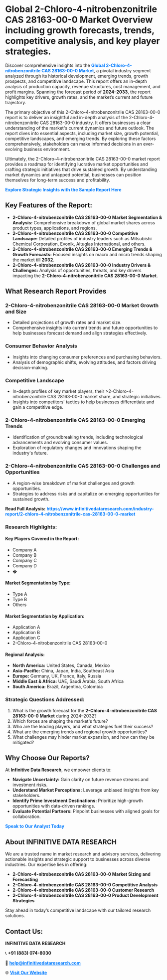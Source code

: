 <h1>Global 2-Chloro-4-nitrobenzonitrile CAS 28163-00-0 Market Overview including growth forecasts, trends, competitive analysis, and key player strategies.</h1>
<p>
Discover comprehensive insights into the 
<a href="https://www.infinitivedataresearch.com/industry-report/2-chloro-4-nitrobenzonitrile-cas-28163-00-0-market" rel="dofollow" style="color: #007BFF; text-decoration: none;"><strong>Global 2-Chloro-4-nitrobenzonitrile CAS 28163-00-0 Market</strong></a>, a pivotal industry segment analyzed through its historical development, emerging trends, growth prospects, and competitive landscape. This report offers an in-depth analysis of production capacity, revenue structures, cost management, and profit margins. Spanning the forecast period of <strong>2024–2033</strong>, the report highlights key drivers, growth rates, and the market’s current and future trajectory.
</p>
<p>
The primary objective of this 2-Chloro-4-nitrobenzonitrile CAS 28163-00-0 report is to deliver an insightful and in-depth analysis of the 2-Chloro-4-nitrobenzonitrile CAS 28163-00-0 industry. It offers businesses a clear understanding of the market's current dynamics and future outlook. The report dives into essential aspects, including market size, growth potential, competitive landscapes, and emerging trends. By exploring these factors comprehensively, stakeholders can make informed decisions in an ever-evolving business environment.
</p>
<p>
Ultimately, the 2-Chloro-4-nitrobenzonitrile CAS 28163-00-0 market report provides a roadmap for identifying lucrative market opportunities and crafting strategic initiatives that drive sustained growth. By understanding market dynamics and untapped potential, businesses can position themselves for long-term success and profitability.
</p>
<p>
<a href="https://www.infinitivedataresearch.com/request-sample/reportId=102714" style="color: #007BFF; text-decoration: none;"><strong>Explore Strategic Insights with the Sample Report Here</strong></a>
</p>

<h2>Key Features of the Report:</h2>
<ul>
<li><strong>2-Chloro-4-nitrobenzonitrile CAS 28163-00-0 Market Segmentation & Analysis:</strong> Comprehensive breakdown of global market shares across product types, applications, and regions.</li>
<li><strong>2-Chloro-4-nitrobenzonitrile CAS 28163-00-0 Competitive Landscape:</strong> Detailed profiles of industry leaders such as Mitsubishi Chemical Corporation, Evonik, Altuglas International, and others.</li>
<li><strong>2-Chloro-4-nitrobenzonitrile CAS 28163-00-0 Emerging Trends & Growth Forecasts:</strong> Focused insights on macro and micro trends shaping the market till <strong>2032</strong>.</li>
<li><strong>2-Chloro-4-nitrobenzonitrile CAS 28163-00-0 Industry Drivers & Challenges:</strong> Analysis of opportunities, threats, and key drivers impacting the <strong>2-Chloro-4-nitrobenzonitrile CAS 28163-00-0 Market</strong>.</li>
</ul>

<h2>What Research Report Provides</h2>
<h3>2-Chloro-4-nitrobenzonitrile CAS 28163-00-0 Market Growth and Size</h3>
<ul>
<li>Detailed projections of growth rates and market size.</li>
<li>Comprehensive insights into current trends and future opportunities to help businesses forecast demand and align strategies effectively.</li>
</ul>

<h3>Consumer Behavior Analysis</h3>
<ul>
<li>Insights into changing consumer preferences and purchasing behaviors.</li>
<li>Analysis of demographic shifts, evolving attitudes, and factors driving decision-making.</li>
</ul>

<h3>Competitive Landscape</h3>
<ul>
<li>In-depth profiles of key market players, their >2-Chloro-4-nitrobenzonitrile CAS 28163-00-0 market share, and strategic initiatives.</li>
<li>Insights into competitors' tactics to help businesses differentiate and gain a competitive edge.</li>
</ul>

<h3>2-Chloro-4-nitrobenzonitrile CAS 28163-00-0 Emerging Trends</h3>
<ul>
<li>Identification of groundbreaking trends, including technological advancements and evolving consumer values.</li>
<li>Exploration of regulatory changes and innovations shaping the industry's future.</li>
</ul>

<h3>2-Chloro-4-nitrobenzonitrile CAS 28163-00-0 Challenges and Opportunities</h3>
<ul>
<li>A region-wise breakdown of market challenges and growth opportunities.</li>
<li>Strategies to address risks and capitalize on emerging opportunities for sustained growth.</li>
</ul>
<p><strong>Read Full Analysis:</strong> <a href="https://www.infinitivedataresearch.com/industry-report/2-chloro-4-nitrobenzonitrile-cas-28163-00-0-market" rel="dofollow" style="color: #007BFF; text-decoration: none;"><strong>https://www.infinitivedataresearch.com/industry-report/2-chloro-4-nitrobenzonitrile-cas-28163-00-0-market</strong></a></p>
<h3>Research Highlights:</h3>
<h4>Key Players Covered in the Report:</h4>
<ul><li>Company A</li><li>Company B</li><li>Company C</li><li>Company D</li><li>�</li></ul>
<h4>Market Segmentation by Type:</h4>
<ul><li>Type A</li><li>Type B</li><li>Others</li></ul>
<h4>Market Segmentation by Application:</h4>
<ul><li>Application A</li><li>Application B</li><li>Application C</li><li>2-Chloro-4-nitrobenzonitrile CAS 28163-00-0</li></ul>

<h4>Regional Analysis:</h4>
<ul>
<li><strong>North America:</strong> United States, Canada, Mexico</li>
<li><strong>Asia-Pacific:</strong> China, Japan, India, Southeast Asia</li>
<li><strong>Europe:</strong> Germany, UK, France, Italy, Russia</li>
<li><strong>Middle East & Africa:</strong> UAE, Saudi Arabia, South Africa</li>
<li><strong>South America:</strong> Brazil, Argentina, Colombia</li>
</ul>

<h3>Strategic Questions Addressed:</h3>
<ol>
<li>What is the growth forecast for the <strong>2-Chloro-4-nitrobenzonitrile CAS 28163-00-0 Market</strong> during 2024–2032?</li>
<li>Which forces are shaping the market's future?</li>
<li>Who are the leading players, and what strategies fuel their success?</li>
<li>What are the emerging trends and regional growth opportunities?</li>
<li>What challenges may hinder market expansion, and how can they be mitigated?</li>
</ol>

<h2>Why Choose Our Reports?</h2>
<p>At <strong>Infinitive Data Research</strong>, we empower clients to:</p>
<ul>
<li><strong>Navigate Uncertainty:</strong> Gain clarity on future revenue streams and investment risks.</li>
<li><strong>Understand Market Perceptions:</strong> Leverage unbiased insights from key stakeholders.</li>
<li><strong>Identify Prime Investment Destinations:</strong> Prioritize high-growth opportunities with data-driven rankings.</li>
<li><strong>Evaluate Potential Partners:</strong> Pinpoint businesses with aligned goals for collaboration.</li>
</ul>
<p><a href="https://www.infinitivedataresearch.com/industry-report/2-chloro-4-nitrobenzonitrile-cas-28163-00-0-market" rel="dofollow" style="color: #007BFF; text-decoration: none;"><strong>Speak to Our Analyst Today</strong></a></p>

<h2>About INFINITIVE DATA RESEARCH</h2>
<p>We are a trusted name in market research and advisory services, delivering actionable insights and strategic support to businesses across diverse industries. Our expertise lies in offering:</p>
<ul>
<li><strong>2-Chloro-4-nitrobenzonitrile CAS 28163-00-0 Market Sizing and Forecasting</strong></li>
<li><strong>2-Chloro-4-nitrobenzonitrile CAS 28163-00-0 Competitive Analysis</strong></li>
<li><strong>2-Chloro-4-nitrobenzonitrile CAS 28163-00-0 Customer Research</strong></li>
<li><strong>2-Chloro-4-nitrobenzonitrile CAS 28163-00-0 Product Development Strategies</strong></li>
</ul>
<p>Stay ahead in today’s competitive landscape with our tailored research solutions.</p>

<h2>Contact Us:</h2>
<p><strong>INFINITIVE DATA RESEARCH</strong></p>
<p>📞 <strong>+91 (883) 074-8030</strong></p>
<p>📧 <strong><a href="mailto:help@infinitivedataresearch.com" style="color: #007BFF;">help@infinitivedataresearch.com</a></strong></p>
<p>🌐 <strong><a href="https://www.infinitivedataresearch.com" rel="dofollow" style="color: #007BFF;">Visit Our Website</a></strong></p>